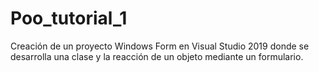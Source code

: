 # Poo_tutorial_1
Creación de un proyecto Windows Form en Visual Studio 2019 donde se desarrolla una clase y la reacción de un objeto mediante un formulario.
